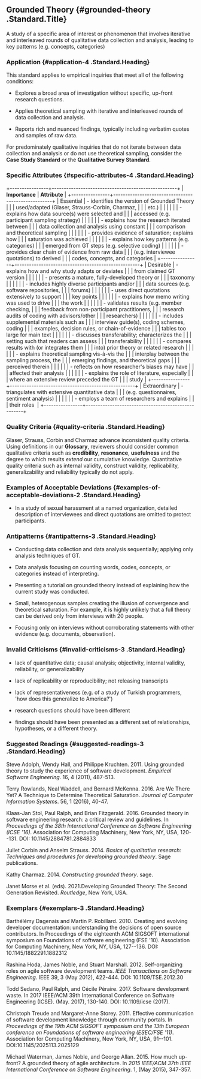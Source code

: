 ## Grounded Theory {#grounded-theory .Standard.Title}

A study of a specific area of interest or phenomenon that involves
iterative and interleaved rounds of qualitative data collection and
analysis, leading to key patterns (e.g. concepts, categories)

### Application {#application-4 .Standard.Heading}

This standard applies to empirical inquiries that meet all of the
following conditions:

-   Explores a broad area of investigation without specific, up-front
    research questions.

-   Applies theoretical sampling with iterative and interleaved rounds
    of data collection and analysis.

-   Reports rich and nuanced findings, typically including verbatim
    quotes and samples of raw data.

For predominately qualitative inquiries that do not iterate between data
collection and analysis or do not use theoretical sampling, consider the
**Case Study Standard** or the **Qualitative Survey Standard**.

### Specific Attributes {#specific-attributes-4 .Standard.Heading}

+----------------+----------------------------------------------------+
| **Importance** | **Attribute**                                      |
+----------------+----------------------------------------------------+
| Essential      | -   identifies the version of Grounded Theory      |
|                |     used/adapted (Glaser, Strauss-Corbin, Charmaz, |
|                |     etc.)                                          |
|                |                                                    |
|                | -   explains how data source(s) were selected and  |
|                |     accessed (e.g. participant sampling strategy)  |
|                |                                                    |
|                | -   explains how the research iterated between     |
|                |     data collection and analysis using constant    |
|                |     comparison and theoretical sampling            |
|                |                                                    |
|                | -   provides evidence of saturation; explains how  |
|                |     saturation was achieved                        |
|                |                                                    |
|                | -   explains how key patterns (e.g. categories)    |
|                |     emerged from GT steps (e.g. selective coding)  |
|                |                                                    |
|                | -   provides clear chain of evidence from raw data |
|                |     (e.g. interviewee quotations) to derived       |
|                |     codes, concepts, and categories                |
+----------------+----------------------------------------------------+
| Desirable      | -   explains how and why study adapts or deviates  |
|                |     from claimed GT version                        |
|                |                                                    |
|                | -   presents a mature, fully-developed theory or   |
|                |     taxonomy                                       |
|                |                                                    |
|                | -   includes highly diverse participants and/or    |
|                |     data sources (e.g. software repositories,      |
|                |     forums)                                        |
|                |                                                    |
|                | -   uses direct quotations extensively to support  |
|                |     key points                                     |
|                |                                                    |
|                | -   explains how memo writing was used to drive    |
|                |     the work                                       |
|                |                                                    |
|                | -   validates results (e.g. member checking,       |
|                |     feedback from non-participant practitioners,   |
|                |     research audits of coding with advisors/other  |
|                |     researchers)                                   |
|                |                                                    |
|                | -   includes supplemental materials such as        |
|                |     interview guide(s), coding schemes, coding     |
|                |     examples, decision rules, or chain-of-evidence |
|                |     tables too large for main text                 |
|                |                                                    |
|                | -   discusses transferability; characterizes the   |
|                |     setting such that readers can assess           |
|                |     transferability                                |
|                |                                                    |
|                | -   compares results with (or integrates them      |
|                |     into) prior theory or related research         |
|                |                                                    |
|                | -   explains theoretical sampling vis-à-vis the    |
|                |     interplay between the sampling process, the    |
|                |     emerging findings, and theoretical gaps        |
|                |     perceived therein                              |
|                |                                                    |
|                | -   reflects on how researcher's biases may have   |
|                |     affected their analysis                        |
|                |                                                    |
|                | -   explains the role of literature, especially    |
|                |     where an extensive review preceded the GT      |
|                |     study                                          |
+----------------+----------------------------------------------------+
| Extraordinary  | -   triangulates with extensive quantitative data  |
|                |     (e.g. questionnaires, sentiment analysis)      |
|                |                                                    |
|                | -   employs a team of researchers and explains     |
|                |     their roles                                    |
+----------------+----------------------------------------------------+

### Quality Criteria {#quality-criteria .Standard.Heading}

Glaser, Strauss, Corbin and Charmaz advance inconsistent quality
criteria. Using definitions in our **Glossary**, reviewers should
consider common qualitative criteria such as **credibility**,
**resonance**, **usefulness** and the degree to which results *extend*
our cumulative knowledge. Quantitative quality criteria such as internal
validity, construct validity, replicability, generalizability and
reliability typically do not apply.

### Examples of Acceptable Deviations {#examples-of-acceptable-deviations-2 .Standard.Heading}

-   In a study of sexual harassment at a named organization, detailed
    description of interviewees and direct quotations are omitted to
    protect participants.

### Antipatterns {#antipatterns-3 .Standard.Heading}

-   Conducting data collection and data analysis sequentially; applying
    only analysis techniques of GT.

-   Data analysis focusing on counting words, codes, concepts, or
    categories instead of interpreting.

-   Presenting a tutorial on grounded theory instead of explaining how
    the current study was conducted.

-   Small, heterogenous samples creating the illusion of convergence and
    theoretical saturation. For example, it is highly unlikely that a
    full theory can be derived only from interviews with 20 people.

-   Focusing only on interviews without corroborating statements with
    other evidence (e.g. documents, observation).

### Invalid Criticisms {#invalid-criticisms-3 .Standard.Heading}

-   lack of quantitative data; causal analysis; objectivity, internal
    validity, reliability, or generalizability

-   lack of replicability or reproducibility; not releasing transcripts

-   lack of representativeness (e.g. of a study of Turkish programmers,
    'how does this generalize to America?')

-   research questions should have been different

-   findings should have been presented as a different set of
    relationships, hypotheses, or a different theory.

### Suggested Readings {#suggested-readings-3 .Standard.Heading}

Steve Adolph, Wendy Hall, and Philippe Kruchten. 2011. Using grounded
theory to study the experience of software development. *Empirical
Software Engineering*. 16, 4 (2011), 487-513.

Terry Rowlands, Neal Waddell, and Bernard McKenna. 2016. Are We There
Yet? A Technique to Determine Theoretical Saturation. *Journal of
Computer Information Systems*. 56, 1 (2016), 40-47.

Klaas-Jan Stol, Paul Ralph, and Brian Fitzgerald. 2016. Grounded theory
in software engineering research: a critical review and guidelines. In
*Proceedings of the 38th International Conference on Software
Engineering (ICSE '16)*. Association for Computing Machinery, New York,
NY, USA, 120--131. DOI: 10.1145/2884781.2884833

Juliet Corbin and Anselm Strauss. 2014. *Basics of qualitative research:
Techniques and procedures for developing grounded theory*. Sage
publications.

Kathy Charmaz. 2014. *Constructing grounded theory*. sage.

Janet Morse et al. (eds). 2021.Developing Grounded Theory: The Second
Generation Revisited. *Routledge*, New York, USA.

### Exemplars {#exemplars-3 .Standard.Heading}

Barthélémy Dagenais and Martin P. Robillard. 2010. Creating and evolving
developer documentation: understanding the decisions of open source
contributors. In Proceedings of the eighteenth ACM SIGSOFT international
symposium on Foundations of software engineering (FSE '10). Association
for Computing Machinery, New York, NY, USA, 127--136. DOI:
10.1145/1882291.1882312

Rashina Hoda, James Noble, and Stuart Marshall. 2012. Self-organizing
roles on agile software development teams. *IEEE Transactions on
Software Engineering*. IEEE 39, 3 (May 2012), 422-444. DOI:
10.1109/TSE.2012.30

Todd Sedano, Paul Ralph, and Cécile Péraire. 2017. Software development
waste. In 2017 IEEE/ACM 39th International Conference on Software
Engineering (ICSE). (May. 2017), 130-140. DOI: 10.1109/icse (2017).

Christoph Treude and Margaret-Anne Storey. 2011. Effective communication
of software development knowledge through community portals. In
*Proceedings of the 19th ACM SIGSOFT symposium and the 13th European
conference on Foundations of software engineering (ESEC/FSE '11)*.
Association for Computing Machinery, New York, NY, USA, 91--101.
DOI:10.1145/2025113.2025129

Michael Waterman, James Noble, and George Allan. 2015. How much
up-front? A grounded theory of agile architecture. In *2015 IEEE/ACM
37th IEEE International Conference on Software Engineering*. 1, (May
2015), 347-357.
